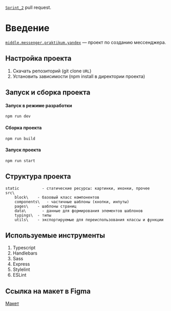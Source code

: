 [`Sprint_2`](https://github.com/anuta199212/middle.messenger.praktikum.yandex/pull/2) pull request.

# Введение

[`middle.messenger.praktikum.yandex`](https://github.com/anuta199212/middle.messenger.praktikum.yandex) — проект по созданию мессенджера.

## Настройка проекта

1. Скачать репозиторий (git clone `URL`)
2. Установить зависимости (npm install в директории проекта)

## Запуск и сборка проекта

#### Запуск в режиме разработки

```
npm run dev
```

#### Сборка проекта

```
npm run build
```

#### Запуск проекта

```
npm run start
```

## Структура проекта

```
static          - статические ресурсы: картинки, иконки, прочее
src\
    block\    - базовый класс компонентов
    components\   - частичные шаблоны (кнопки, инпуты)
    pages\    - шаблоны страниц
    data\       - данные для формирования элементов шаблонов
	typings\  - типы
	utils\    - экспортируемые для переиспользования классы и функции
```

## Используемые инструменты

1. Typescript
2. Handlebars
3. Sass
4. Express
5. Stylelint
6. ESLint

## **Ссылка на макет в Figma**

[Макет](https://www.figma.com/file/BrNECnizIJE0fYCNMVUZPJ/MessageApp?node-id=3%3A481)
